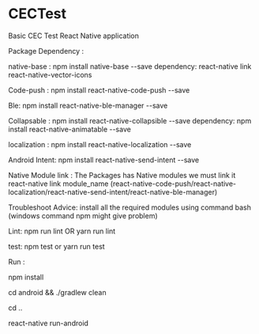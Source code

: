 # CECTest
Basic CEC Test React Native application


Package Dependency :

native-base : npm install  native-base --save 
  dependency: react-native link react-native-vector-icons
 
Code-push : npm install react-native-code-push --save

Ble: npm install react-native-ble-manager --save

Collapsable : npm install react-native-collapsible --save 
  dependency: npm install react-native-animatable --save 
  
  
localization : npm install react-native-localization --save

Android Intent: npm install react-native-send-intent --save



Native Module link : The Packages has Native modules we must link it 
react-native link module_name (react-native-code-push/react-native-localization/react-native-send-intent/react-native-ble-manager)


Troubleshoot Advice:
install all the required modules using command bash (windows command npm might give problem)

Lint:
npm run lint OR yarn run lint

test:
npm test or yarn run test

Run :

npm install

cd android && ./gradlew clean

cd ..

react-native run-android

